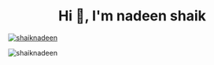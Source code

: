 <h1 align="center">Hi 👋, I'm nadeen shaik</h1>

<p align="left"> <a href="https://github.com/ryo-ma/github-profile-trophy"><img src="https://github-profile-trophy.vercel.app/?username=shaiknadeen" alt="shaiknadeen" /></a> </p>


<p><img align="left" src="https://github-readme-stats.vercel.app/api/top-langs?username=shaiknadeen&show_icons=true&locale=en&layout=compact" alt="shaiknadeen" /></p>


